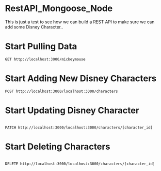 # RestAPI_Mongoose_Node

This is just a test to see how we can build a REST API to make sure we can add some Disney Character..

# Start Pulling Data

```
GET http://localhost:3000/mickeymouse
```

# Start Adding New Disney Characters

```
POST http://localhost:3000/localhost:3000/characters

```

# Start Updating Disney Character

```

PATCH http://localhost:3000/localhost:3000/characters/[character_id]

```

# Start Deleting Characters

```

DELETE http://localhost:3000/localhost:3000/characters/[character_id]

```
